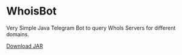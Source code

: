 # WhoisBot

Very Simple Java Telegram Bot to query WhoIs Servers for different domains.

[Download JAR](https://github.com/Tsadoq/WhoisBot/raw/master/WhoisBot.jar)
